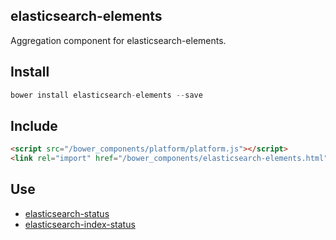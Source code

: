 ## elasticsearch-elements
Aggregation component for elasticsearch-elements.

## Install
```js
bower install elasticsearch-elements --save
```

## Include
```html
<script src="/bower_components/platform/platform.js"></script>
<link rel="import" href="/bower_components/elasticsearch-elements.html">
```

## Use
- [elasticsearch-status](http://erikringsmuth.github.io/elasticsearch-status/components/elasticsearch-status/)
- [elasticsearch-index-status](http://erikringsmuth.github.io/elasticsearch-index-status/components/elasticsearch-index-status/)
